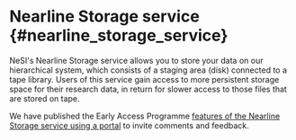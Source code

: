 # Nearline Storage service {#nearline_storage_service}

NeSI\'s Nearline Storage service allows you to store your data on our
hierarchical system, which consists of a staging area (disk) connected
to a tape library. Users of this service gain access to more persistent
storage space for their research data, in return for slower access to
those files that are stored on tape.

We have published the Early Access Programme [features of the Nearline
Storage service using a
portal](https://portal.productboard.com/qycxs5fchgry4t3rgm7jwhep) to
invite comments and feedback.

 

 

 
